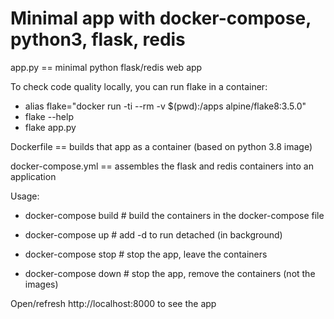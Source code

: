 # Minimal app with docker-compose, python3, flask, redis

app.py == minimal python flask/redis web app

To check code quality locally, you can run flake in a container:
* alias flake="docker run -ti --rm -v $(pwd):/apps alpine/flake8:3.5.0"
* flake --help
* flake app.py

Dockerfile ==  builds that app as a container (based on python 3.8 image)

docker-compose.yml == assembles the flask and redis containers into an application

Usage:

* docker-compose build  # build the containers in the docker-compose file

* docker-compose up  # add -d to run detached (in background)

* docker-compose stop  # stop the app, leave the containers

* docker-compose down  # stop the app, remove the containers (not the images)

Open/refresh http://localhost:8000 to see the app
